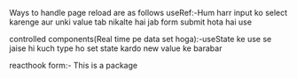 Ways to handle page reload are as follows
useRef:-Hum harr input ko select karenge aur unki value tab nikalte hai jab form submit hota hai
use

controlled components(Real time pe data set hoga):-useState ke use se jaise hi kuch type ho set state kardo new value ke barabar

reacthook form:- This is a package
